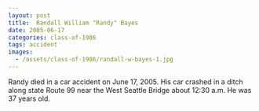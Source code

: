 ```yaml
---
layout: post
title:  Randall William "Randy" Bayes
date: 2005-06-17
categories: class-of-1986
tags: accident
images:
  - /assets/class-of-1986/randall-w-bayes-1.jpg
---
```


Randy died in a car accident on June 17, 2005.  His car crashed in a ditch along state Route 99 near the West Seattle Bridge about 12:30 a.m.  He was 37 years old.



